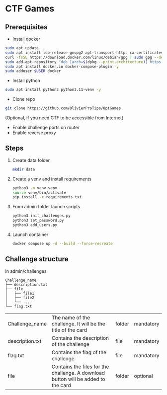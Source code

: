 # CTF Games

## Prerequisites

- Install docker
```bash
sudo apt update
sudo apt install lsb-release gnupg2 apt-transport-https ca-certificates curl software-properties-common -y
curl -fsSL https://download.docker.com/linux/debian/gpg | sudo gpg --dearmor -o /etc/apt/trusted.gpg.d/debian.gpg
sudo add-apt-repository "deb [arch=$(dpkg --print-architecture)] https://download.docker.com/linux/debian $(lsb_release -cs) stable"
sudo apt install docker.io docker-compose-plugin -y
sudo adduser $USER docker
```

- Install python
```bash
sudo apt install python3 python3.11-venv -y
```

- Clone repo
```bash
git clone https://github.com/OlivierProTips/OptGames
```

(Optional, if you need CTF to be accessible from Internet)
- Enable challenge ports on router
- Enable reverse proxy

## Steps

1. Create data folder
    ```bash
    mkdir data
    ```
2. Create a venv and install requirements
    ```bash
    python3 -m venv venv
    source venv/bin/activate
    pip install -r requirements.txt
    ```
3. From admin folder launch scripts
    ```bash
    python3 init_challenges.py
    python3 set_password.py
    python3 add_users.py
    ```
4. Launch container
    ```bash
    docker compose up -d --build --force-recreate
    ```

## Challenge structure

In admin/challenges

```
Challenge_name
├── description.txt
├── file
│   ├── file1
│   ├── file2
│   └── ...
└── flag.txt
```

|                 |                                                                                   |        |           |
| --------------- | --------------------------------------------------------------------------------- | ------ | --------- |
| Challenge_name  | The name of the challenge. It will be the title of the card                       | folder | mandatory |
| description.txt | Contains the description of the challenge                                         | file   | mandatory |
| flag.txt        | Contains the flag of the challenge                                                | file   | mandatory |
| file            | Contains the files for the challenge. A download button will be added to the card | folder | optional  |